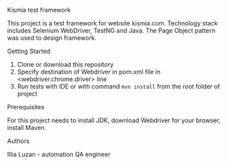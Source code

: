 Kismia test framework

This project is a test framework for website kismia.com. Technology stack includes Selenium WebDriver, TestNG and Java. The Page Object pattern was used to design framework.

Getting Started

1. Clone or download this repository
2. Specify destination of Webdriver in pom.xml file in <webdriver.chrome.driver> line
3. Run tests with IDE or with command `mvn install` from the root folder of project

Prerequisites

For this project needs to install JDK, download Webdriver for your browser, install Maven. 

Authors

Illia Luzan - automation QA engineer

